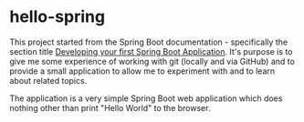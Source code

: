# hello-spring

This project started from the Spring Boot documentation - specifically the section title [Developing your first Spring Boot Application](http://docs.spring.io/spring-boot/docs/current/reference/html/getting-started-first-application.html).  It's purpose is to give me some experience of working with git (locally and via GitHub) and to provide a small application to allow me to experiment with and to learn about related topics. 

The application is a very simple Spring Boot web application which does nothing other than print "Hello World" to the browser.
